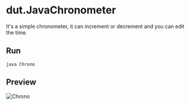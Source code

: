 # dut.JavaChronometer
It's a simple chronometer, it can increment or decrement and you can edit the time. 

## Run
```java Chrono``` 

## Preview
![Chrono](./demo/ChronoJava.gif)
